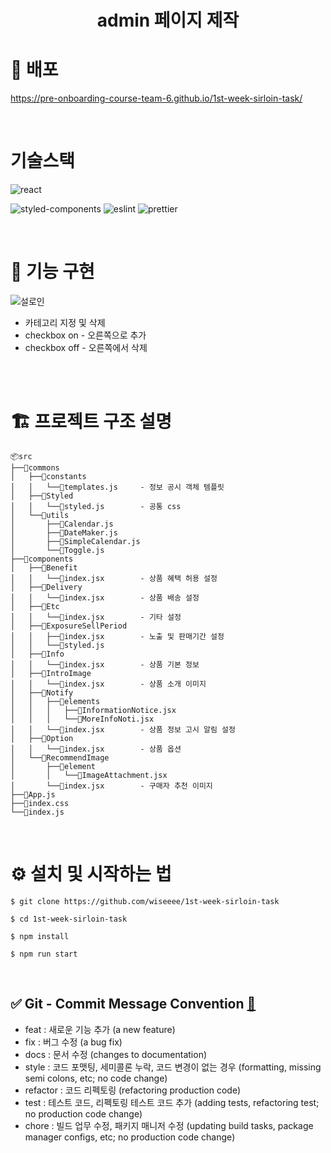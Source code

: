 
<h1 align="middle">admin 페이지 제작</h1>

# 🔗 배포

https://pre-onboarding-course-team-6.github.io/1st-week-sirloin-task/

<br>

# 기술스택

<img alt="react" src="https://img.shields.io/badge/react-61DAFB?style=for-the-badge&logo=react&logoColor=black">

<img alt="styled-components" src="https://img.shields.io/badge/styledcomponents-DB7093?style=for-the-badge&logo=styled-components&logoColor=white"> <img alt="eslint" src="https://img.shields.io/badge/eslint-4B32C3?style=for-the-badge&logo=eslint&logoColor=white"> <img alt="prettier" src="https://img.shields.io/badge/prettier-F7B93E?style=for-the-badge&logo=prettier&logoColor=white">



<br>

# 🏹 기능 구현


![설로인](https://user-images.githubusercontent.com/82519641/158856473-63f9d81c-9ef2-4144-ab1f-f573d0b36dac.gif)

  - 카테고리 지정 및 삭제
  - checkbox on - 오른쪽으로 추가
  - checkbox off - 오른쪽에서 삭제

<br><br>
# 🏗 프로젝트 구조 설명

```
📦src
├──📂commons
│   ├──📂constants
│   │   └──📜templates.js     - 정보 공시 객체 템플릿
│   ├──📂Styled
│   │   └──📜styled.js        - 공통 css
│   └──📂utils
│       ├──📜Calendar.js      
│       ├──📜DateMaker.js
│       ├──📜SimpleCalendar.js
│       └──📜Toggle.js
├──📂components
│   ├──📂Benefit
│   │   └──📜index.jsx        - 상품 혜택 허용 설정
│   ├──📂Delivery
│   │   └──📜index.jsx        - 상품 배송 설정
│   ├──📂Etc
│   │   └──📜index.jsx        - 기타 설정
│   ├──📂ExposureSellPeriod
│   │   ├──📜index.jsx        - 노출 및 판매기간 설정
│   │   └──📜styled.js
│   ├──📂Info
│   │   └──📜index.jsx        - 상품 기본 정보
│   ├──📂IntroImage
│   │   └──📜index.jsx        - 상품 소개 이미지
│   ├──📂Notify
│   │   ├──📂elements
│   │   │   ├──📜InformationNotice.jsx
│   │   │   └──📜MoreInfoNoti.jsx
│   │   └──📜index.jsx        - 상품 정보 고시 알림 설정
│   ├──📂Option
│   │   └──📜index.jsx        - 상품 옵션
│   └──📂RecommendImage
│       ├──📂element
│       │   └──📜ImageAttachment.jsx
│       └──📜index.jsx        - 구매자 추천 이미지
├──📜App.js
├──📜index.css
└──📜index.js
```

<br>

# ⚙️ 설치 및 시작하는 법

```
$ git clone https://github.com/wiseeee/1st-week-sirloin-task

$ cd 1st-week-sirloin-task

$ npm install

$ npm run start
```

<br>

## ✅ Git - Commit Message Convention [🔗](https://webruden.tistory.com/486)

- feat : 새로운 기능 추가 (a new feature)
- fix : 버그 수정 (a bug fix)
- docs : 문서 수정 (changes to documentation)
- style : 코드 포맷팅, 세미콜론 누락, 코드 변경이 없는 경우 (formatting, missing semi colons, etc; no code change)
- refactor : 코드 리펙토링 (refactoring production code)
- test : 테스트 코드, 리펙토링 테스트 코드 추가 (adding tests, refactoring test; no production code change)
- chore : 빌드 업무 수정, 패키지 매니저 수정 (updating build tasks, package manager configs, etc; no production code change)

<br>

